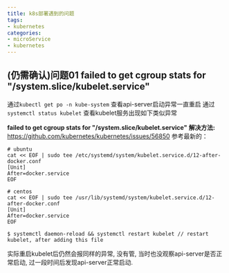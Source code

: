 ```yaml
---
title: k8s部署遇到的问题
tags:
- kubernetes
categories:
- microService
- kubernetes
---
```


## (仍需确认)问题01 failed to get cgroup stats for "/system.slice/kubelet.service"

通过`kubectl get po -n kube-system` 查看api-server启动异常一直重启
通过`systemctl status kubelet` 查看kubelet服务出现如下类似异常

**failed to get cgroup stats for "/system.slice/kubelet.service"**
**解决方法:** https://github.com/kubernetes/kubernetes/issues/56850
参考最新的：

	# ubuntu
	cat << EOF | sudo tee /etc/systemd/system/kubelet.service.d/12-after-docker.conf
	[Unit]
	After=docker.service
	EOF
	
	# centos
	cat << EOF | sudo tee /usr/lib/systemd/system/kubelet.service.d/12-after-docker.conf
	[Unit]
	After=docker.service
	EOF

	$ systemctl daemon-reload && systemctl restart kubelet // restart kubelet, after adding this file
实际重启kubelet后仍然会报同样的异常, 没有管, 当时也没观察api-server是否正常启动, 过一段时间后发现api-server正常启动.




